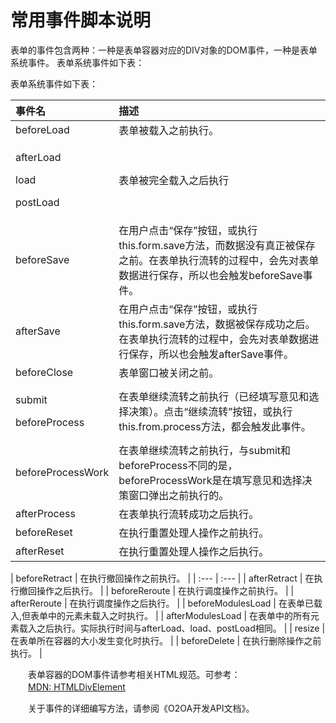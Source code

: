 # 常用事件脚本说明

表单的事件包含两种：一种是表单容器对应的DIV对象的DOM事件，一种是表单系统事件。 表单系统事件如下表：

  
表单系统事件如下表：

<table>
  <thead>
    <tr>
      <th style="text-align:left"><b>&#x4E8B;&#x4EF6;&#x540D;</b>
      </th>
      <th style="text-align:left"><b>&#x63CF;&#x8FF0;</b>
      </th>
    </tr>
  </thead>
  <tbody>
    <tr>
      <td style="text-align:left">beforeLoad</td>
      <td style="text-align:left">&#x8868;&#x5355;&#x88AB;&#x8F7D;&#x5165;&#x4E4B;&#x524D;&#x6267;&#x884C;&#x3002;</td>
    </tr>
    <tr>
      <td style="text-align:left">
        <p>afterLoad</p>
        <p>load</p>
        <p>postLoad</p>
      </td>
      <td style="text-align:left">&#x8868;&#x5355;&#x88AB;&#x5B8C;&#x5168;&#x8F7D;&#x5165;&#x4E4B;&#x540E;&#x6267;&#x884C;</td>
    </tr>
    <tr>
      <td style="text-align:left">beforeSave</td>
      <td style="text-align:left">&#x5728;&#x7528;&#x6237;&#x70B9;&#x51FB;&#x201C;&#x4FDD;&#x5B58;&#x201D;&#x6309;&#x94AE;&#xFF0C;&#x6216;&#x6267;&#x884C;this.form.save&#x65B9;&#x6CD5;&#xFF0C;&#x800C;&#x6570;&#x636E;&#x6CA1;&#x6709;&#x771F;&#x6B63;&#x88AB;&#x4FDD;&#x5B58;&#x4E4B;&#x524D;&#x3002;&#x5728;&#x8868;&#x5355;&#x6267;&#x884C;&#x6D41;&#x8F6C;&#x7684;&#x8FC7;&#x7A0B;&#x4E2D;&#xFF0C;&#x4F1A;&#x5148;&#x5BF9;&#x8868;&#x5355;&#x6570;&#x636E;&#x8FDB;&#x884C;&#x4FDD;&#x5B58;&#xFF0C;&#x6240;&#x4EE5;&#x4E5F;&#x4F1A;&#x89E6;&#x53D1;beforeSave&#x4E8B;&#x4EF6;&#x3002;</td>
    </tr>
    <tr>
      <td style="text-align:left">afterSave</td>
      <td style="text-align:left">&#x5728;&#x7528;&#x6237;&#x70B9;&#x51FB;&#x201C;&#x4FDD;&#x5B58;&#x201D;&#x6309;&#x94AE;&#xFF0C;&#x6216;&#x6267;&#x884C;this.form.save&#x65B9;&#x6CD5;&#xFF0C;&#x6570;&#x636E;&#x88AB;&#x4FDD;&#x5B58;&#x6210;&#x529F;&#x4E4B;&#x540E;&#x3002;&#x5728;&#x8868;&#x5355;&#x6267;&#x884C;&#x6D41;&#x8F6C;&#x7684;&#x8FC7;&#x7A0B;&#x4E2D;&#xFF0C;&#x4F1A;&#x5148;&#x5BF9;&#x8868;&#x5355;&#x6570;&#x636E;&#x8FDB;&#x884C;&#x4FDD;&#x5B58;&#xFF0C;&#x6240;&#x4EE5;&#x4E5F;&#x4F1A;&#x89E6;&#x53D1;afterSave&#x4E8B;&#x4EF6;&#x3002;</td>
    </tr>
    <tr>
      <td style="text-align:left">beforeClose</td>
      <td style="text-align:left">&#x8868;&#x5355;&#x7A97;&#x53E3;&#x88AB;&#x5173;&#x95ED;&#x4E4B;&#x524D;&#x3002;</td>
    </tr>
    <tr>
      <td style="text-align:left">
        <p>submit</p>
        <p>beforeProcess</p>
      </td>
      <td style="text-align:left">&#x5728;&#x8868;&#x5355;&#x7EE7;&#x7EED;&#x6D41;&#x8F6C;&#x4E4B;&#x524D;&#x6267;&#x884C;&#xFF08;&#x5DF2;&#x7ECF;&#x586B;&#x5199;&#x610F;&#x89C1;&#x548C;&#x9009;&#x62E9;&#x51B3;&#x7B56;&#xFF09;&#x3002;&#x70B9;&#x51FB;&#x201C;&#x7EE7;&#x7EED;&#x6D41;&#x8F6C;&#x201D;&#x6309;&#x94AE;&#xFF0C;&#x6216;&#x6267;&#x884C;this.from.process&#x65B9;&#x6CD5;&#xFF0C;&#x90FD;&#x4F1A;&#x89E6;&#x53D1;&#x6B64;&#x4E8B;&#x4EF6;&#x3002;</td>
    </tr>
    <tr>
      <td style="text-align:left">beforeProcessWork</td>
      <td style="text-align:left">&#x5728;&#x8868;&#x5355;&#x7EE7;&#x7EED;&#x6D41;&#x8F6C;&#x4E4B;&#x524D;&#x6267;&#x884C;&#xFF0C;&#x4E0E;submit&#x548C;beforeProcess&#x4E0D;&#x540C;&#x7684;&#x662F;&#xFF0C;beforeProcessWork&#x662F;&#x5728;&#x586B;&#x5199;&#x610F;&#x89C1;&#x548C;&#x9009;&#x62E9;&#x51B3;&#x7B56;&#x7A97;&#x53E3;&#x5F39;&#x51FA;&#x4E4B;&#x524D;&#x6267;&#x884C;&#x7684;&#x3002;</td>
    </tr>
    <tr>
      <td style="text-align:left">afterProcess</td>
      <td style="text-align:left">&#x5728;&#x8868;&#x5355;&#x6267;&#x884C;&#x6D41;&#x8F6C;&#x6210;&#x529F;&#x4E4B;&#x540E;&#x6267;&#x884C;&#x3002;</td>
    </tr>
    <tr>
      <td style="text-align:left">beforeReset</td>
      <td style="text-align:left">&#x5728;&#x6267;&#x884C;&#x91CD;&#x7F6E;&#x5904;&#x7406;&#x4EBA;&#x64CD;&#x4F5C;&#x4E4B;&#x524D;&#x6267;&#x884C;&#x3002;</td>
    </tr>
    <tr>
      <td style="text-align:left">afterReset</td>
      <td style="text-align:left">&#x5728;&#x6267;&#x884C;&#x91CD;&#x7F6E;&#x5904;&#x7406;&#x4EBA;&#x64CD;&#x4F5C;&#x4E4B;&#x540E;&#x6267;&#x884C;&#x3002;</td>
    </tr>
  </tbody>
</table>| beforeRetract | 在执行撤回操作之前执行。 |
| :--- | :--- |
| afterRetract | 在执行撤回操作之后执行。 |
| beforeReroute | 在执行调度操作之前执行。 |
| afterReroute | 在执行调度操作之后执行。 |
| beforeModulesLoad | 在表单已载入,但表单中的元素未载入之时执行。 |
| afterModulesLoad | 在表单中的所有元素载入之后执行。实际执行时间与afterLoad、load、postLoad相同。 |
| resize | 在表单所在容器的大小发生变化时执行。 |
| beforeDelete | 在执行删除操作之前执行。 |

　　表单容器的DOM事件请参考相关HTML规范。可参考：  
 　　[MDN: HTMLDivElement](https://developer.mozilla.org/zh-CN/docs/Web/API/HTMLDivElement)

　　关于事件的详细编写方法，请参阅《O2OA开发API文档》。

